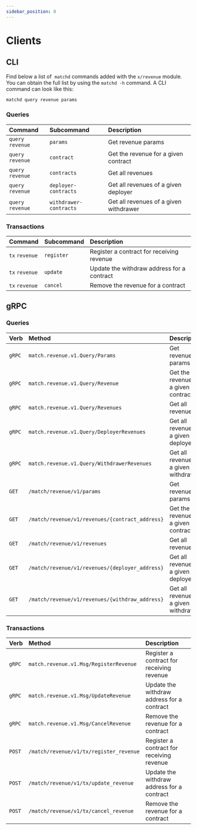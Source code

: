 ```yaml
---
sidebar_position: 8
---
```


# Clients

## CLI

Find below a list of  `matchd` commands added with the  `x/revenue` module.
You can obtain the full list by using the `matchd -h` command.
A CLI command can look like this:

```bash
matchd query revenue params
```

### Queries

| Command            | Subcommand             | Description                              |
| :----------------- | :--------------------- | :--------------------------------------- |
| `query` `revenue` | `params`               | Get revenue params                          |
| `query` `revenue` | `contract`             | Get the revenue for a given contract   |
| `query` `revenue` | `contracts`            | Get all revenues                       |
| `query` `revenue` | `deployer-contracts`   | Get all revenues of a given deployer   |
| `query` `revenue` | `withdrawer-contracts` | Get all revenues of a given withdrawer |

### Transactions

| Command         | Subcommand | Description                                |
| :-------------- | :--------- | :----------------------------------------- |
| `tx` `revenue` | `register` | Register a contract for receiving revenue     |
| `tx` `revenue` | `update`   | Update the withdraw address for a contract |
| `tx` `revenue` | `cancel`   | Remove the revenue for a contract        |

## gRPC

### Queries

| Verb   | Method                                            | Description                              |
| :----- | :------------------------------------------------ | :--------------------------------------- |
| `gRPC` | `match.revenue.v1.Query/Params`                  | Get revenue params                          |
| `gRPC` | `match.revenue.v1.Query/Revenue`                | Get the revenue for a given contract   |
| `gRPC` | `match.revenue.v1.Query/Revenues`               | Get all revenues                       |
| `gRPC` | `match.revenue.v1.Query/DeployerRevenues`       | Get all revenues of a given deployer   |
| `gRPC` | `match.revenue.v1.Query/WithdrawerRevenues`     | Get all revenues of a given withdrawer |
| `GET`  | `/match/revenue/v1/params`                       | Get revenue params                          |
| `GET`  | `/match/revenue/v1/revenues/{contract_address}`  | Get the revenue for a given contract   |
| `GET`  | `/match/revenue/v1/revenues`                    | Get all revenues                       |
| `GET`  | `/match/revenue/v1/revenues/{deployer_address}` | Get all revenues of a given deployer   |
| `GET`  | `/match/revenue/v1/revenues/{withdraw_address}` | Get all revenues of a given withdrawer |

### Transactions

| Verb   | Method                                     | Description                                |
| :----- | :----------------------------------------- | :----------------------------------------- |
| `gRPC` | `match.revenue.v1.Msg/RegisterRevenue`   | Register a contract for receiving revenue     |
| `gRPC` | `match.revenue.v1.Msg/UpdateRevenue`     | Update the withdraw address for a contract |
| `gRPC` | `match.revenue.v1.Msg/CancelRevenue`     | Remove the revenue for a contract        |
| `POST` | `/match/revenue/v1/tx/register_revenue` | Register a contract for receiving revenue     |
| `POST` | `/match/revenue/v1/tx/update_revenue`   | Update the withdraw address for a contract |
| `POST` | `/match/revenue/v1/tx/cancel_revenue`   | Remove the revenue for a contract        |
